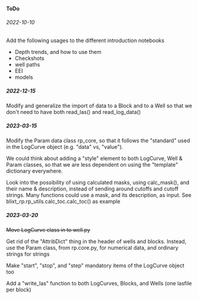 **ToDo**

###### 2022-10-10

Add the following usages to the different introduction notebooks
 - Depth trends, and how to use them
 - Checkshots
 - well paths
 - EEI
 - models

##### 2022-12-15

Modify and generalize the import of data to a Block and to a Well so that we don't need to have both read_las() and read_log_data() 


##### 2023-03-15
Modify the Param data class rp_core, so that it follows the "standard" used in the LogCurve object (e.g. "data" vs, "value").

We could think about adding a "style" element to both LogCurve, Well & Param classes, so that we are less dependent on using the "template" dictionary everywhere.

Look into the possibility of using calculated masks, using calc_mask(), and their name & description, instead of sending around cutoffs and cutoff strings. 
Many functions could use a mask, and its description, as input. See blixt_rp.rp_utils.calc_toc.calc_toc() as example

##### 2023-03-20
~~Move LogCurve class in to well.py~~

Get rid of the "AttribDict" thing in the header of wells and blocks.
Instead, use the Param class, from rp.core.py, for numerical data, and ordinary strings for strings

Make "start", "stop", and "step" mandatory items of the LogCurve object too

Add a "write_las" function to both LogCurves, Blocks, and Wells (one lasfile per block)